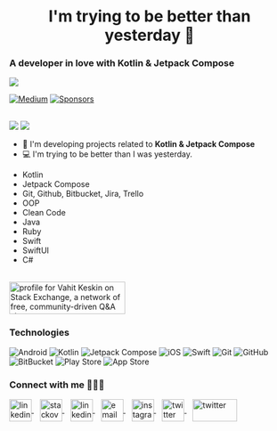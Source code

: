 <h1 align="center">I'm trying to be better than yesterday 💪</h1>

<h3>A developer in love with Kotlin & Jetpack Compose</h3>

<img src="https://user-images.githubusercontent.com/36104238/228931294-728ecd08-f34b-40c2-8323-e40992c9ed19.gif">

<a href="https://medium.com/@vahitkeskin"><img alt="Medium" src="https://skydoves.github.io/badges/Story-Medium.svg"/></a>
<a href="https://github.com/vahitkeskin"><img alt="Sponsors" src="https://skydoves.github.io/badges/badge_sponsors.svg"/></a>
</br></br>

<img src="https://github-readme-stats.vercel.app/api?username=vahitkeskin&show_icons=true&theme=radical">

<img src="https://github-readme-stats.vercel.app/api/top-langs/?username=vahitkeskin&layout=compact&show_icons=true&theme=radical">

- 🌱 I'm developing projects related to **Kotlin & Jetpack Compose**
- 💻 I'm trying to be better than I was yesterday.

* Kotlin
* Jetpack Compose
* Git, Github, Bitbucket, Jira, Trello
* OOP
* Clean Code
* Java
* Ruby
* Swift
* SwiftUI
* C#

</br>
<a href="https://stackoverflow.com/users/18201304/vahit-keskin"><img src="https://stackexchange.com/users/flair/10860110.png" width="208" height="58" alt="profile for Vahit Keskin on Stack Exchange, a network of free, community-driven Q&amp;A sites" title="profile for Vahit Keskin on Stack Exchange, a network of free, community-driven Q&amp;A sites" /></a>
</br>

### Technologies

![Android](https://img.shields.io/badge/Android-3DDC84?style=for-the-badge&logo=android&logoColor=white)
![Kotlin](https://img.shields.io/badge/kotlin-%230095D5.svg?style=for-the-badge&logo=kotlin&logoColor=white)
![Jetpack Compose](https://img.shields.io/static/v1?style=for-the-badge&message=Jetpack+Compose&color=4285F4&logo=Jetpack+Compose&logoColor=FFFFFF&label=)
![iOS](https://img.shields.io/badge/iOS-000000?style=for-the-badge&logo=ios&logoColor=white)
![Swift](https://img.shields.io/badge/swift-%23FA7343.svg?style=for-the-badge&logo=swift&logoColor=white)
![Git](https://img.shields.io/badge/git-%23F05033.svg?style=for-the-badge&logo=git&logoColor=white)
![GitHub](https://img.shields.io/badge/github-%23121011.svg?style=for-the-badge&logo=github&logoColor=white)
![BitBucket](https://img.shields.io/badge/bitbucket-%230047B3.svg?style=for-the-badge&logo=bitbucket&logoColor=white")
![Play Store](https://img.shields.io/badge/Google_Play-414141?style=for-the-badge&logo=google-play&logoColor=white")
![App Store](https://img.shields.io/badge/App_Store-0D96F6?style=for-the-badge&logo=app-store&logoColor=white")


<h3 align="left">Connect with me 👨🏻‍💻</h3>

<p align="left">
	<a href="https://www.linkedin.com/in/vahit-keskin/" target="_blank">
		<img align="center" src="https://upload.wikimedia.org/wikipedia/commons/c/c9/Linkedin.svg" alt="linkedin" height="40" width="40" />
	</a>
	&ensp;
	<a href="https://stackoverflow.com/users/18201304/vahit-keskin" target="_blank">
		<img align="center" src="https://upload.wikimedia.org/wikipedia/commons/e/ef/Stack_Overflow_icon.svg" alt="stackoverflow" height="40" width="40" />
	</a>
	&ensp;
	<a href="https://developers.google.com/profile/u/vahitkeskin" target="_blank">
		<img align="center" src="https://developers.google.com/site-assets/developers-logo-color.svg" alt="linkedin" height="40" width="40" />
	</a>
	&ensp;
	<a href="mailto:vhtkskn63@gmail.com" target="_blank">
		<img align="center" src="https://upload.wikimedia.org/wikipedia/commons/7/7e/Gmail_icon_%282020%29.svg" alt="email" height="40" width="40" />
	</a>
	&ensp;
  	<a href="https://www.instagram.com/keskin.vahit/" target="_blank">
		<img align="center" src="https://upload.wikimedia.org/wikipedia/commons/9/95/Instagram_logo_2022.svg" alt="instagram" height="40" width="40" />
	</a>
	&ensp;
  	<a href="https://twitter.com/iamvahitkeskin" target="_blank">
		<img align="center" src="https://upload.wikimedia.org/wikipedia/commons/thumb/c/ce/X_logo_2023.svg/1920px-X_logo_2023.svg.png" alt="twitter" height="40" width="40" />
	</a>
		&ensp;
  	<a href="https://medium.com/@vahitkeskin" target="_blank">
		<img align="center" src="https://user-images.githubusercontent.com/36104238/229906623-49226f0a-1499-41fb-ab6c-20b15a93b6fa.jpg" alt="twitter" height="40" width="80" />
	</a>
</p>
